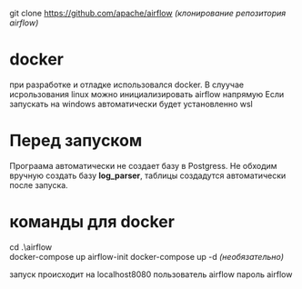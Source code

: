 git clone https://github.com/apache/airflow _(клонирование репозитория airflow)_

# docker
при разработке и отладке использовался docker. В слуучае исрользования linux можно инициализировать airflow напрямую
Если запускать на windows автоматически будет установленно wsl 

# Перед запуском 
Програама автоматически не создает базу в Postgress. Не обходим вручную создать базу **log_parser**, таблицы создадутся автоматически после запуска.

# команды для docker
cd .\airflow\
docker-compose up airflow-init
docker-compose up -d _(необязательно)_

запуск происходит на localhost8080
пользователь airflow
пароль airflow